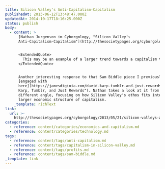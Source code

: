 ```yaml
---
title: Silicon Valley's Anti-Capitalism-Capitalism
publishedAt: 2013-06-12T13:48:47.000Z
updatedAt: 2014-10-17T18:16:25.000Z
status: publish
body:
  - content: >
      [Nathan Jurgenson in Cyborgology, "Silicon Valley's
      Anti-Capitalism-Capitalism"](http://thesocietypages.org/cyborgology/2013/05/21/silicon-valleys-anti-capitalism-capitalism/):


      <ExtendedQuote>
        This may be an example of a larger trend towards a capitalism that doesn't exist in spite of, doesn't merely appropriate, but exists and even thrives precisely because of its anti-capitalist base. This isn't exactly like how, say, punk so quickly got sold back to us by capitalists, or how capitalists have slapped Che's face on t-shirts sold at Urban Outfitters, but instead a type of capitalism that is predicated, knowingly or unknowingly, on the idea of anti-capitalism. It's not a capitalist logic that can co-opt anti-capitalism, but capitalism where anti-capitalism is an inherent part of its logic. Said differently, Silicon Valley's habit of acting outside or above capitalism as an essential part of their business model is the essence of anti-capitalism-capitalism.
      </ExtendedQuote>


      Another interesting response to that Sam Biddle piece I previously
      [engaged with
      here](https://jamesdigioia.com/david-karp-tumblr-and-just-rewards/ "David
      Karp, Tumblr, and Just Rewards"). Nathan takes a look at it from a
      different angle, focusing on how Silicon Valley's ethos fits into the
      larger economic structure of capitalism.
    _template: richText
link:
  url: >-
    http://thesocietypages.org/cyborgology/2013/05/21/silicon-valleys-anti-capitalism-capitalism/
categories:
  - reference: content/categories/economics-and-capitalism.md
  - reference: content/categories/technology.md
tags:
  - reference: content/tags/anti-capitalism.md
  - reference: content/tags/capitalism-in-silicon-valley.md
  - reference: content/tags/profits.md
  - reference: content/tags/sam-biddle.md
_template: link
---
```



